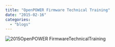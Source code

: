 ```yaml
---
title: "OpenPOWER Firmware Technical Training"
date: "2015-02-16"
categories: 
  - "blogs"
---
```


![2015OpenPOWER FirmwareTechnicalTraining](images/2015OpenPOWER-FirmwareTechnicalTraining.png)
